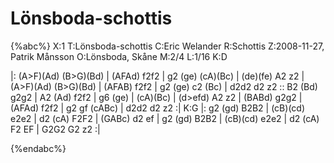 # Lönsboda-schottis

{%abc%}
X:1
T:Lönsboda-schottis
C:Eric Welander
R:Schottis
Z:2008-11-27, Patrik Månsson
O:Lönsboda, Skåne
M:2/4
L:1/16
K:D

|: (A>F)(Ad) (B>G)(Bd) | (AFAd) f2f2 | g2 (ge) (cA)(Bc) |
(de)(fe) A2 z2 | (A>F)(Ad) (B>G)(Bd) | (AFAB) f2f2 | g2 (ge) 
c2 (Bc) | d2d2 d2 z2 :: B2 (Bd) g2g2 | A2 (Ad) f2f2 | g6 (ge) |
(cA)(Bc) | (d>efd) A2 z2 | (BABd) g2g2 | (AFAd) f2f2 | g2 gf (cABc) | d2d2 d2 z2 :|
K:G
|: g2 (gd) B2B2 | (cB)(cd) e2e2 |
d2 (cA) F2F2 | (GABc) d2 ef | g2 (gd) B2B2 | (cB)(cd) e2e2 | d2 (cA) F2 EF | G2G2 G2 z2 :|


{%endabc%}

